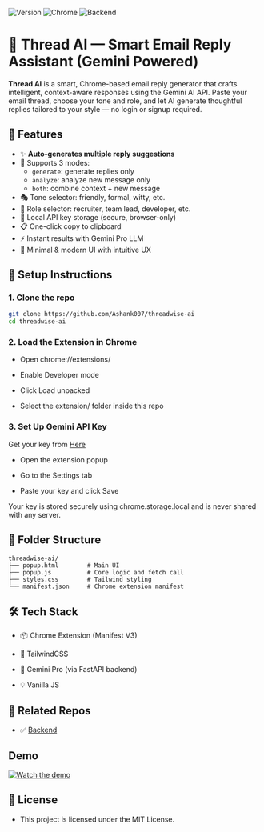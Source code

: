 ![Version](https://img.shields.io/badge/version-1.0.0-blue)
![Chrome](https://img.shields.io/badge/chrome-extension-green)
![Backend](https://img.shields.io/badge/backend-FastAPI-blue)

# 🧵 Thread AI — Smart Email Reply Assistant (Gemini Powered)
**Thread AI** is a smart, Chrome-based email reply generator that crafts intelligent, context-aware responses using the Gemini AI API. Paste your email thread, choose your tone and role, and let AI generate thoughtful replies tailored to your style — no login or signup required.

## 🚀 Features

- ✨ **Auto-generates multiple reply suggestions**
- 🧠 Supports 3 modes:
  - `generate`: generate replies only
  - `analyze`: analyze new message only
  - `both`: combine context + new message
- 🎭 Tone selector: friendly, formal, witty, etc.
- 👤 Role selector: recruiter, team lead, developer, etc.
- 🔐 Local API key storage (secure, browser-only)
- 📋 One-click copy to clipboard
- ⚡ Instant results with Gemini Pro LLM
- 🎨 Minimal & modern UI with intuitive UX

## 🔧 Setup Instructions

### 1. Clone the repo

```bash
git clone https://github.com/Ashank007/threadwise-ai
cd threadwise-ai
```

### 2. Load the Extension in Chrome

- Open chrome://extensions/
    
- Enable Developer mode

- Click Load unpacked

- Select the extension/ folder inside this repo

### 3. Set Up Gemini API Key

Get your key from [Here](https://aistudio.google.com/apikey)

- Open the extension popup

- Go to the Settings tab

- Paste your key and click Save

Your key is stored securely using chrome.storage.local and is never shared with any server.

## 📁 Folder Structure
```
threadwise-ai/
├── popup.html        # Main UI
├── popup.js          # Core logic and fetch call
├── styles.css        # Tailwind styling
└── manifest.json     # Chrome extension manifest
```
## 🛠 Tech Stack

- 📦 Chrome Extension (Manifest V3)

- 🎨 TailwindCSS

- 🧠 Gemini Pro (via FastAPI backend)

- 💡 Vanilla JS

## 🔗 Related Repos

- ✅ [Backend](https://github.com/Ashank007/threadwise-ai-backend)


## Demo
[![Watch the demo](https://img.youtube.com/vi/HCNJ8we0uG0/maxresdefault.jpg)](https://youtu.be/HCNJ8we0uG0)


## 🪪 License

- This project is licensed under the MIT License.
